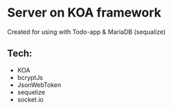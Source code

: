 # Server on KOA framework

Created for using with Todo-app & MariaDB (sequalize)

## Tech:
 - KOA
 - bcryptJs
 - JsonWebToken
 - sequelize
 - socket.io
